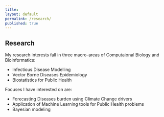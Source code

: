 ```yaml
---
title:
layout: default
permalink: /research/
published: true
---
```


## Research
My research interests fall in three macro-areas of Computaional Biology and Bioinformatics:
- Infectious Disease Modelling
- Vector Borne Diseases Epidemiology 
- Biostatistics for Public Health

Focuses I have interested on are:
- Forecasting Diseases burden using Climate Change drivers
- Application of Machine Learning tools for Public Health problems
- Bayesian modeling 
